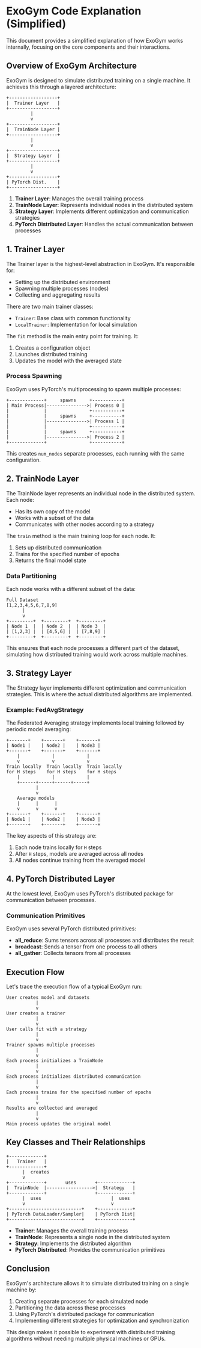 # ExoGym Code Explanation (Simplified)

This document provides a simplified explanation of how ExoGym works internally, focusing on the core components and their interactions.

## Overview of ExoGym Architecture

ExoGym is designed to simulate distributed training on a single machine. It achieves this through a layered architecture:

```
+------------------+
|  Trainer Layer   |
+------------------+
         |
         v
+------------------+
|  TrainNode Layer |
+------------------+
         |
         v
+------------------+
|  Strategy Layer  |
+------------------+
         |
         v
+------------------+
| PyTorch Dist.    |
+------------------+
```

1. **Trainer Layer**: Manages the overall training process
2. **TrainNode Layer**: Represents individual nodes in the distributed system
3. **Strategy Layer**: Implements different optimization and communication strategies
4. **PyTorch Distributed Layer**: Handles the actual communication between processes

## 1. Trainer Layer

The Trainer layer is the highest-level abstraction in ExoGym. It's responsible for:

- Setting up the distributed environment
- Spawning multiple processes (nodes)
- Collecting and aggregating results

There are two main trainer classes:
- `Trainer`: Base class with common functionality
- `LocalTrainer`: Implementation for local simulation

The `fit` method is the main entry point for training. It:
1. Creates a configuration object
2. Launches distributed training
3. Updates the model with the averaged state

### Process Spawning

ExoGym uses PyTorch's multiprocessing to spawn multiple processes:

```
+-------------+     spawns     +-----------+
| Main Process|--------------->| Process 0 |
|             |                +-----------+
|             |     spawns     +-----------+
|             |--------------->| Process 1 |
|             |                +-----------+
|             |     spawns     +-----------+
|             |--------------->| Process 2 |
+-------------+                +-----------+
```

This creates `num_nodes` separate processes, each running with the same configuration.

## 2. TrainNode Layer

The TrainNode layer represents an individual node in the distributed system. Each node:

- Has its own copy of the model
- Works with a subset of the data
- Communicates with other nodes according to a strategy

The `train` method is the main training loop for each node. It:
1. Sets up distributed communication
2. Trains for the specified number of epochs
3. Returns the final model state

### Data Partitioning

Each node works with a different subset of the data:

```
Full Dataset
[1,2,3,4,5,6,7,8,9]
      |
      v
+---------+  +---------+  +---------+
| Node 1  |  | Node 2  |  | Node 3  |
| [1,2,3] |  | [4,5,6] |  | [7,8,9] |
+---------+  +---------+  +---------+
```

This ensures that each node processes a different part of the dataset, simulating how distributed training would work across multiple machines.

## 3. Strategy Layer

The Strategy layer implements different optimization and communication strategies. This is where the actual distributed algorithms are implemented.

### Example: FedAvgStrategy

The Federated Averaging strategy implements local training followed by periodic model averaging:

```
+-------+    +-------+    +-------+
| Node1 |    | Node2 |    | Node3 |
+-------+    +-------+    +-------+
    |            |            |
    v            v            v
Train locally  Train locally  Train locally
for H steps    for H steps    for H steps
    |            |            |
    +------+-----+------+-----+
           |
           v
    Average models
    |      |      |
    v      v      v
+-------+    +-------+    +-------+
| Node1 |    | Node2 |    | Node3 |
+-------+    +-------+    +-------+
```

The key aspects of this strategy are:
1. Each node trains locally for `H` steps
2. After `H` steps, models are averaged across all nodes
3. All nodes continue training from the averaged model

## 4. PyTorch Distributed Layer

At the lowest level, ExoGym uses PyTorch's distributed package for communication between processes.

### Communication Primitives

ExoGym uses several PyTorch distributed primitives:

- **all_reduce**: Sums tensors across all processes and distributes the result
- **broadcast**: Sends a tensor from one process to all others
- **all_gather**: Collects tensors from all processes

## Execution Flow

Let's trace the execution flow of a typical ExoGym run:

```
User creates model and datasets
           |
           v
User creates a trainer
           |
           v
User calls fit with a strategy
           |
           v
Trainer spawns multiple processes
           |
           v
Each process initializes a TrainNode
           |
           v
Each process initializes distributed communication
           |
           v
Each process trains for the specified number of epochs
           |
           v
Results are collected and averaged
           |
           v
Main process updates the original model
```

## Key Classes and Their Relationships

```
+-------------+
|   Trainer   |
+-------------+
      |  creates
      v
+-------------+       uses       +-------------+
|  TrainNode  |----------------->|  Strategy   |
+-------------+                  +-------------+
      |  uses                          |  uses
      v                                v
+---------------------------+    +-------------+
| PyTorch DataLoader/Sampler|    | PyTorch Dist|
+---------------------------+    +-------------+
```

- **Trainer**: Manages the overall training process
- **TrainNode**: Represents a single node in the distributed system
- **Strategy**: Implements the distributed algorithm
- **PyTorch Distributed**: Provides the communication primitives

## Conclusion

ExoGym's architecture allows it to simulate distributed training on a single machine by:

1. Creating separate processes for each simulated node
2. Partitioning the data across these processes
3. Using PyTorch's distributed package for communication
4. Implementing different strategies for optimization and synchronization

This design makes it possible to experiment with distributed training algorithms without needing multiple physical machines or GPUs.